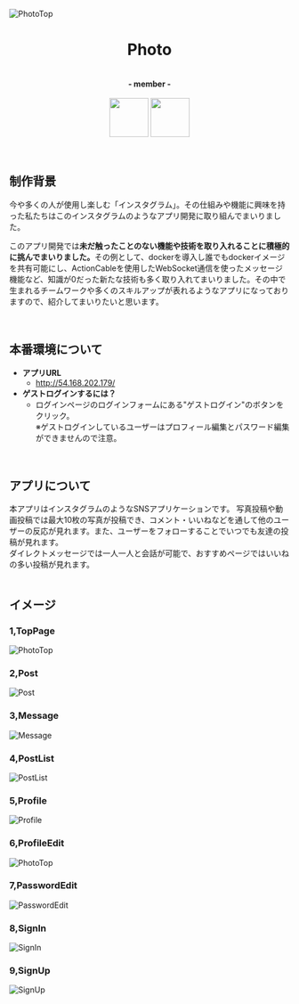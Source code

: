 ![PhotoTop](https://i.gyazo.com/a61c09f264138fe5fa59f06fd11a2406.jpg)

<h1 align="center">Photo</h1>

<p align="center"><br>
  <b><a>- member -</a></b><br><br>
  <b><a><a href="https://github.com/0223ms"><img src="https://avatars3.githubusercontent.com/u/59785847?s=460&v=4" width="70px;" /></a></b>
  <b><a><a href="https://github.com/akkun016"><img src="https://avatars1.githubusercontent.com/u/59810344?s=460&v=4" width="70px;" /></a></b>
</p><br>

## 制作背景

<p>今や多くの人が使用し楽しむ「インスタグラム」。その仕組みや機能に興味を持った私たちはこのインスタグラムのようなアプリ開発に取り組んでまいりました。</p>
<p>このアプリ開発では<strong>未だ触ったことのない機能や技術を取り入れることに積極的に挑んでまいりました。</strong>その例として、dockerを導入し誰でもdockerイメージを共有可能にし、ActionCableを使用したWebSocket通信を使ったメッセージ機能など、知識が0だった新たな技術も多く取り入れてまいりました。その中で生まれるチームワークや多くのスキルアップが表れるようなアプリになっておりますので、紹介してまいりたいと思います。</p>
<br>

## 本番環境について

- **アプリURL**
  - http://54.168.202.179/
- **ゲストログインするには？**
  - ログインページのログインフォームにある"ゲストログイン"のボタンをクリック。<br>
    ※ゲストログインしているユーザーはプロフィール編集とパスワード編集ができませんので注意。
<br>

## アプリについて

<span>本アプリはインスタグラムのようなSNSアプリケーションです。
写真投稿や動画投稿では最大10枚の写真が投稿でき、コメント・いいねなどを通して他のユーザーの反応が見れます。また、ユーザーをフォローすることでいつでも友達の投稿が見れます。</span><br>
<span>ダイレクトメッセージでは一人一人と会話が可能で、おすすめページではいいねの多い投稿が見れます。</span>
<br><br>

## イメージ

### 1,TopPage
![PhotoTop](https://i.gyazo.com/5360fa96a12629468fcb50e18d692b32.gif)
### 2,Post
![Post](https://i.gyazo.com/79b622a96354958d526e9a7261e2637c.png)
### 3,Message
![Message](https://i.gyazo.com/6bd61379796be52d19e75e66a63d0e2b.gif)
### 4,PostList
![PostList](https://i.gyazo.com/62e46e39af4b15e722e0fe72bc733610.gif)
### 5,Profile
![Profile](https://i.gyazo.com/de14ad2f4dab5ac5e7cea68023aa920d.jpg)
### 6,ProfileEdit
![PhotoTop](https://i.gyazo.com/ad2d0c016d9e7c2e245a8a02774061f9.png)
### 7,PasswordEdit
![PasswordEdit](https://i.gyazo.com/8ee5ac410cc3ccbabcd1c64f38a01fba.png)
### 8,SignIn
![SignIn](https://i.gyazo.com/47699c005015975e38294f78f4b98441.gif)
### 9,SignUp
![SignUp](https://i.gyazo.com/8e7081c3e0a6f4ac8ab9eafca6b1b37b.gif)

